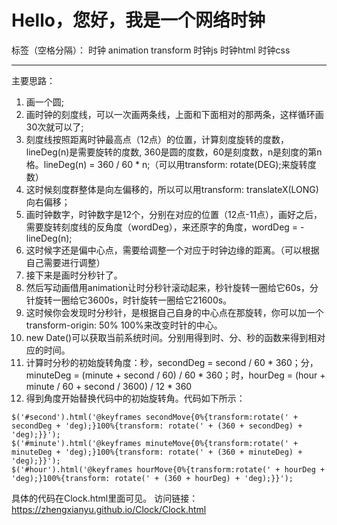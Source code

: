 # Hello，您好，我是一个网络时钟

标签（空格分隔）： 时钟 animation transform 时钟js 时钟html 时钟css

---
主要思路：
1. 画一个圆;
2. 画时钟的刻度线，可以一次画两条线，上面和下面相对的那两条，这样循环画30次就可以了;
3. 刻度线按照距离时钟最高点（12点）的位置，计算刻度旋转的度数，lineDeg(n)是需要旋转的度数, 360是圆的度数，60是刻度数，n是刻度的第n格。lineDeg(n) = 360 / 60 * n;（可以用transform: rotate(DEG);来旋转度数）
4. 这时候刻度群整体是向左偏移的，所以可以用transform: translateX(LONG)向右偏移；
5. 画时钟数字，时钟数字是12个，分别在对应的位置（12点-11点），画好之后，需要旋转刻度线的反角度（wordDeg），来还原字的角度，wordDeg = -lineDeg(n);
6. 这时候字还是偏中心点，需要给调整一个对应于时钟边缘的距离。（可以根据自己需要进行调整）
7. 接下来是画时分秒针了。
8. 然后写动画借用animation让时分秒针滚动起来，秒针旋转一圈给它60s，分针旋转一圈给它3600s，时针旋转一圈给它21600s。
9. 这时候你会发现时分秒针，是根据自己自身的中心点在那旋转，你可以加一个transform-origin: 50% 100%来改变时针的中心。
10. new Date()可以获取当前系统时间。分别用得到时、分、秒的函数来得到相对应的时间。
11. 计算时分秒的初始旋转角度：秒，secondDeg = second / 60 * 360；分，minuteDeg = (minute + second / 60) / 60 * 360；时，hourDeg = (hour + minute / 60 + second / 3600) / 12 * 360
12. 得到角度开始替换代码中的初始旋转角。代码如下所示：
```
$('#second').html('@keyframes secondMove{0%{transform:rotate(' + secondDeg + 'deg);}100%{transform: rotate(' + (360 + secondDeg) + 'deg);}}');
$('#minute').html('@keyframes minuteMove{0%{transform:rotate(' + minuteDeg + 'deg);}100%{transform: rotate(' + (360 + minuteDeg) + 'deg);}}');
$('#hour').html('@keyframes hourMove{0%{transform:rotate(' + hourDeg + 'deg);}100%{transform: rotate(' + (360 + hourDeg) + 'deg);}}');
```
具体的代码在Clock.html里面可见。
访问链接：
https://zhengxianyu.github.io/Clock/Clock.html